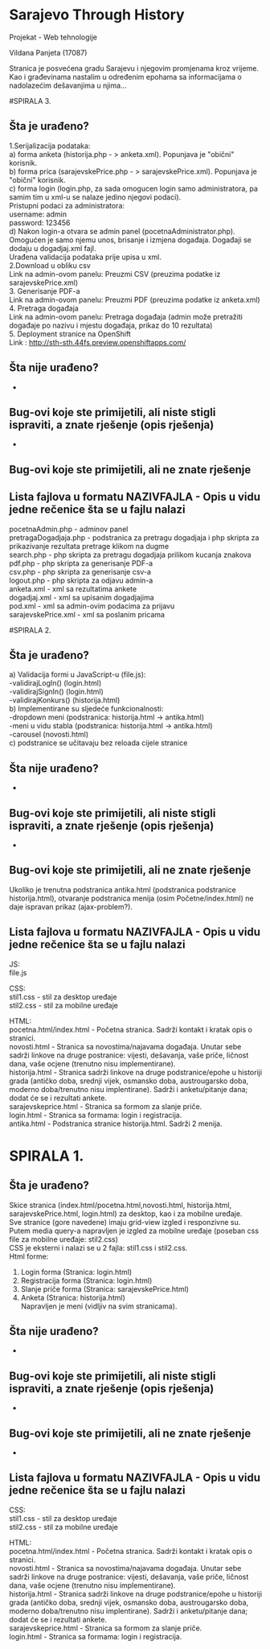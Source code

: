 # Sarajevo Through History
Projekat - Web tehnologije

Vildana Panjeta (17087)

Stranica je posvećena gradu Sarajevu i njegovim promjenama kroz vrijeme.
Kao i građevinama nastalim u određenim epohama sa informacijama o nadolazećim dešavanjima u njima...

#SPIRALA 3.

## Šta je urađeno?<br/>
1.Serijalizacija podataka:<br/>
a) forma anketa (historija.php - > anketa.xml). Popunjava je "obični" korisnik.<br/>
b) forma prica (sarajevskePrice.php - > sarajevskePrice.xml). Popunjava je "obični" korisnik.<br/>
c) forma login (login.php, za sada omogucen login samo administratora, pa samim tim u xml-u se nalaze jedino njegovi podaci).</br>
Pristupni podaci za administratora:<br>
username: admin<br/>
password: 123456<br/>
d) Nakon login-a otvara se admin panel (pocetnaAdministrator.php). Omogućen je samo njemu unos, brisanje i izmjena događaja. Događaji se dodaju u dogadjaj.xml fajl.<br/>
Urađena validacija podataka prije upisa u xml.<br/>
2.Download u obliku csv<br/>
Link na admin-ovom panelu: Preuzmi CSV (preuzima podatke iz sarajevskePrice.xml)<br/>
3. Generisanje PDF-a<br/>
Link na admin-ovom panelu: Preuzmi PDF (preuzima podatke iz anketa.xml)<br/>
4. Pretraga događaja<br/>
Link na admin-ovom panelu: Pretraga događaja (admin može pretražiti događaje po nazivu i mjestu događaja, prikaz do 10 rezultata)<br/>
5. Deployment stranice na OpenShift<br/>
Link : http://sth-sth.44fs.preview.openshiftapps.com/
<br/>
## Šta nije urađeno?<br />
-

## Bug-ovi koje ste primijetili, ali niste stigli ispraviti, a znate rješenje (opis rješenja)<br />
-

## Bug-ovi koje ste primijetili, ali ne znate rješenje<br />

## Lista fajlova u formatu NAZIVFAJLA - Opis u vidu jedne rečenice šta se u fajlu nalazi<br />
pocetnaAdmin.php - adminov panel<br/>
pretragaDogadjaja.php - podstranica za pretragu dogadjaja i php skripta za prikazivanje rezultata pretrage klikom na dugme <br/>
search.php - php skripta za pretragu dogadjaja prilikom kucanja znakova <br/>
pdf.php - php skripta za generisanje PDF-a<br/>
csv.php - php skripta za generisanje csv-a<br/>
logout.php - php skripta za odjavu admin-a<br/>
anketa.xml - xml sa rezultatima ankete <br/>
dogadjaj.xml - xml sa upisanim dogadjajima <br/>
pod.xml - xml sa admin-ovim podacima za prijavu <br/>
sarajevskePrice.xml - xml sa poslanim pricama <br/>


#SPIRALA 2.

## Šta je urađeno?<br/>
a) Validacija formi u JavaScript-u (file.js): <br/>
-validirajLogIn() (login.html)<br/>
-validirajSignIn() (login.html)<br/>
-validirajKonkurs() (historija.html)<br/>
b) Implementirane su sljedeće funkcionalnosti:<br/>
-dropdown meni (podstranica: historija.html -> antika.html)<br/>
-meni u vidu stabla (podstranica: historija.html -> antika.html)<br/>
-carousel (novosti.html)<br/>
c) podstranice se učitavaju bez reloada cijele stranice<br/>

## Šta nije urađeno?<br />
-

## Bug-ovi koje ste primijetili, ali niste stigli ispraviti, a znate rješenje (opis rješenja)<br />
-

## Bug-ovi koje ste primijetili, ali ne znate rješenje<br />
Ukoliko je trenutna podstranica antika.html (podstranica podstranice historija.html), otvaranje podstranica menija (osim Početne/index.html) ne daje ispravan prikaz (ajax-problem?).
## Lista fajlova u formatu NAZIVFAJLA - Opis u vidu jedne rečenice šta se u fajlu nalazi<br />

JS: <br/>
file.js

CSS:<br />
stil1.css - stil za desktop uređaje<br />
stil2.css - stil za mobilne uređaje<br />

HTML:<br />
pocetna.html/index.html - Početna stranica. Sadrži kontakt i kratak opis o stranici.<br />
novosti.html - Stranica sa novostima/najavama događaja. Unutar sebe sadrži linkove na druge postranice: vijesti, dešavanja, vaše priče, ličnost dana, vaše ocjene (trenutno nisu implementirane).<br />
historija.html - Stranica sadrži linkove na druge podstranice/epohe u historiji grada (antičko doba, srednji vijek, osmansko doba, austrougarsko doba, moderno doba/trenutno nisu implentirane). Sadrži i anketu/pitanje dana; dodat će se i rezultati ankete.<br />
sarajevskeprice.html - Stranica sa formom za slanje priče.<br />
login.html -  Stranica sa formama: login i registracija.<br />
antika.html - Podstranica stranice historija.html. Sadrži 2 menija.<br/>

# SPIRALA 1.

## Šta je urađeno?
Skice stranica (index.html/pocetna.html,novosti.html, historija.html, sarajevskePrice.html, login.html) za desktop, kao i za mobilne uređaje.<br />
Sve stranice (gore navedene) imaju grid-view izgled i responzivne su.<br />
Putem media query-a napravljen je izgled za mobilne uređaje (poseban css file za mobilne uređaje: stil2.css)<br />
CSS je eksterni i nalazi se u 2 fajla: stil1.css i stil2.css.<br />
Html forme: <br />
1) Login forma (Stranica: login.html)<br />
2) Registracija forma (Stranica: login.html)<br />
3) Slanje priče forma (Stranica: sarajevskePrice.html)<br />
4) Anketa (Stranica: historija.html)<br />
Napravljen je meni (vidljiv na svim stranicama).<br />

## Šta nije urađeno?<br />
-

## Bug-ovi koje ste primijetili, ali niste stigli ispraviti, a znate rješenje (opis rješenja)<br />
-

## Bug-ovi koje ste primijetili, ali ne znate rješenje<br />
-
## Lista fajlova u formatu NAZIVFAJLA - Opis u vidu jedne rečenice šta se u fajlu nalazi<br />

CSS:<br />
stil1.css - stil za desktop uređaje<br />
stil2.css - stil za mobilne uređaje<br />

HTML:<br />
pocetna.html/index.html - Početna stranica. Sadrži kontakt i kratak opis o stranici.<br />
novosti.html - Stranica sa novostima/najavama događaja. Unutar sebe sadrži linkove na druge postranice: vijesti, dešavanja, vaše priče, ličnost dana, vaše ocjene (trenutno nisu implementirane).<br />
historija.html - Stranica sadrži linkove na druge podstranice/epohe u historiji grada (antičko doba, srednji vijek, osmansko doba, austrougarsko doba, moderno doba/trenutno nisu implentirane). Sadrži i anketu/pitanje dana; dodat će se i rezultati ankete.<br />
sarajevskeprice.html - Stranica sa formom za slanje priče.<br />
login.html -  Stranica sa formama: login i registracija.<br />


